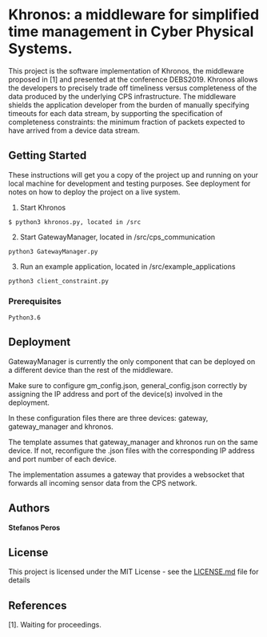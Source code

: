 # Khronos: a middleware for simplified time management in Cyber Physical Systems.

This project is the software implementation of Khronos, the middleware proposed in [1] and presented at the conference DEBS2019. 
Khronos allows the developers to precisely trade off timeliness versus completeness of the data produced by the underlying CPS infrastructure.
The middleware shields the application developer from the burden of manually specifying timeouts for each data stream, by supporting the specification of completeness constraints: the minimum fraction of packets expected to have arrived from a device data stream.

## Getting Started

These instructions will get you a copy of the project up and running on your local machine for development and testing purposes. See deployment for notes on how to deploy the project on a live system.

1. Start Khronos
```
$ python3 khronos.py, located in /src
```
2. Start GatewayManager, located in /src/cps_communication
```
python3 GatewayManager.py
```
3. Run an example application, located in /src/example_applications
```
python3 client_constraint.py
```

### Prerequisites


```
Python3.6
```


## Deployment

GatewayManager is currently the only component that can be deployed on a different device than the rest of the middleware. 

Make sure to configure gm_config.json, general_config.json correctly by assigning the IP address and port of the device(s) involved in the deployment. 

In these configuration files there are three devices: gateway, gateway_manager and khronos. 

The template assumes that gateway_manager and khronos run on the same device. If not, reconfigure the .json files with the corresponding IP address and port number of each device.

The implementation assumes a gateway that provides a websocket that forwards all incoming sensor data from the CPS network. 


## Authors

**Stefanos Peros** 

## License

This project is licensed under the MIT License - see the [LICENSE.md](LICENSE.md) file for details

## References

[1]. Waiting for proceedings. 


